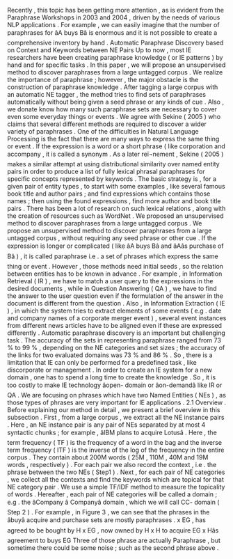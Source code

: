 Recently , this topic has been getting more attention , as is evident from the Paraphrase Workshops in 2003 and 2004 , driven by the needs of various NLP applications . 
For example , we can easily imagine that the number of paraphrases for âA buys Bâ is enormous and it is not possible to create a comprehensive inventory by hand . 
Automatic Paraphrase Discovery based on Context and Keywords between NE Pairs
Up to now , most IE researchers have been creating paraphrase knowledge ( or IE patterns ) by hand and for specific tasks . 
In this paper , we will propose an unsupervised method to discover paraphrases from a large untagged corpus . 
We realize the importance of paraphrase ; however , the major obstacle is the construction of paraphrase knowledge . 
After tagging a large corpus with an automatic NE tagger , the method tries to find sets of paraphrases automatically without being given a seed phrase or any kinds of cue . 
Also , we donate know how many such paraphrase sets are necessary to cover even some everyday things or events . 
We agree with Sekine ( 2005 ) who claims that several different methods are required to discover a wider variety of paraphrases . 
One of the difficulties in Natural Language Processing is the fact that there are many ways to express the same thing or event . 
If the expression is a word or a short phrase ( like corporation and accompany , it is called a synonym . 
As a later reï¬nement , Sekine ( 2005 ) makes a similar attempt at using distributional similarity over named entity pairs in order to produce a list of fully lexical phrasal paraphrases for specific concepts represented by keywords . 
The basic strategy is , for a given pair of entity types , to start with some examples , like several famous book title and author pairs ; and find expressions which contains those names ; then using the found expressions , find more author and book title pairs . 
There has been a lot of research on such lexical relations , along with the creation of resources such as WordNet . 
We proposed an unsupervised method to discover paraphrases from a large untagged corpus . 
We propose an unsupervised method to discover paraphrases from a large untagged corpus , without requiring any seed phrase or other cue . 
If the expression is longer or complicated ( like âA buys Bâ and âAâs purchase of Bâ ) , it is called paraphrase i.e . a set of phrases which express the same thing or event . 
However , those methods need initial seeds , so the relation between entities has to be known in advance . 
For example , in Information Retrieval ( IR ) , we have to match a user query to the expressions in the desired documents , while in Question Answering ( QA ) , we have to find the answer to the user question even if the formulation of the answer in the document is different from the question . 
Also , in Information Extraction ( IE ) , in which the system tries to extract elements of some events ( e.g . date and company names of a corporate merger event ) , several event instances from different news articles have to be aligned even if these are expressed differently . 
Automatic paraphrase discovery is an important but challenging task . 
The accuracy of the sets in representing paraphrase ranged from 73 % to 99 % , depending on the NE categories and set sizes ; the accuracy of the links for two evaluated domains was 73 % and 86 % . 
So , there is a limitation that IE can only be performed for a predefined task , like discorporate or management . 
In order to create an IE system for a new domain , one has to spend a long time to create the knowledge . 
So , it is too costly to make IE technology âopen- domain or âon-demandâ like IR or QA . 
We are focusing on phrases which have two Named Entities ( NEs ) , as those types of phrases are very important for IE applications . 
2.1 Overview . 
Before explaining our method in detail , we present a brief overview in this subsection . 
First , from a large corpus , we extract all the NE instance pairs . 
Here , an NE instance pair is any pair of NEs separated by at most 4 syntactic chunks ; for example , âIBM plans to acquire Lotusâ . 
Here , the term frequency ( TF ) is the frequency of a word in the bag and the inverse term frequency ( ITF ) is the inverse of the log of the frequency in the entire corpus . 
They contain about 200M words ( 25M , 110M , 40M and 19M words , respectively ) . 
For each pair we also record the context , i.e . the phrase between the two NEs ( Step1 ) . 
Next , for each pair of NE categories , we collect all the contexts and find the keywords which are topical for that NE category pair . 
We use a simple TF/IDF method to measure the topicality of words . 
Hereafter , each pair of NE categories will be called a domain ; e.g . the âCompany â Companyâ domain , which we will call CC- domain ( Step 2 ) . 
For example , in Figure 3 , we can see that the phrases in the âbuyâ acquire and purchase sets are mostly paraphrases . 
x EG , has agreed to be bought by H x EG , now owned by H x H to acquire EG x Hâs agreement to buys EG Three of those phrase are actually Paraphrase , but sometime there could be some noise ; such as the second phrase above . 